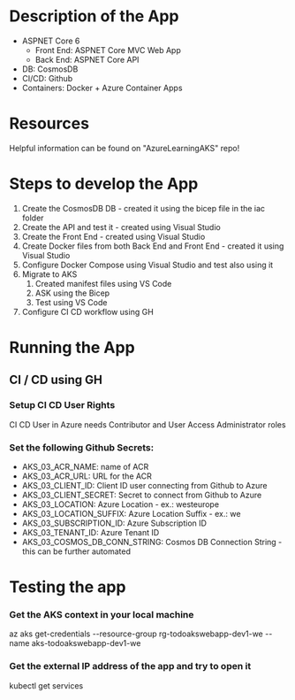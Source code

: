 # Description of the App
- ASPNET Core 6
  - Front End: ASPNET Core MVC Web App
  - Back End: ASPNET Core API
- DB: CosmosDB
- CI/CD: Github
- Containers: Docker + Azure Container Apps

# Resources
Helpful information can be found on "AzureLearningAKS" repo!

# Steps to develop the App
1) Create the CosmosDB DB - created it using the bicep file in the iac folder
2) Create the API and test it - created using Visual Studio
3) Create the Front End - created using Visual Studio
4) Create Docker files from both Back End and Front End - created it using Visual Studio
5) Configure Docker Compose using Visual Studio and test also using it
6) Migrate to AKS
   1) Created manifest files using VS Code
   2) ASK using the Bicep
   3) Test using VS Code
7) Configure CI CD workflow using GH

# Running the App
## CI / CD using GH
### Setup CI CD User Rights
CI CD User in Azure needs Contributor and User Access Administrator roles
### Set the following Github Secrets:
- AKS_03_ACR_NAME: name of ACR
- AKS_03_ACR_URL: URL for the ACR
- AKS_03_CLIENT_ID: Client ID user connecting from Github to Azure
- AKS_03_CLIENT_SECRET: Secret to connect from Github to Azure
- AKS_03_LOCATION: Azure Location - ex.: westeurope
- AKS_03_LOCATION_SUFFIX: Azure Location Suffix - ex.: we
- AKS_03_SUBSCRIPTION_ID: Azure Subscription ID
- AKS_03_TENANT_ID: Azure Tenant ID
- AKS_03_COSMOS_DB_CONN_STRING: Cosmos DB Connection String - this can be further automated

# Testing the app
### Get the AKS context in your local machine
az aks get-credentials --resource-group rg-todoakswebapp-dev1-we --name aks-todoakswebapp-dev1-we

### Get the external IP address of the app and try to open it
kubectl get services